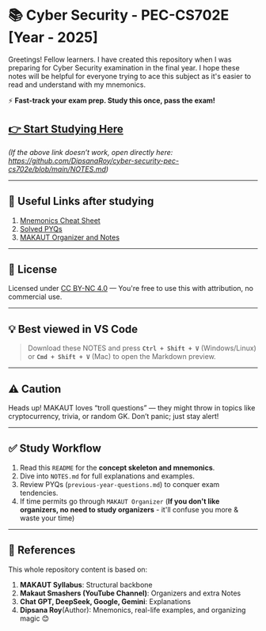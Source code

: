 # 📚 Cyber Security - PEC-CS702E [Year - 2025]

Greetings! Fellow learners. I have created this repository when I was preparing for Cyber Security examination in the final year. I hope these notes will be helpful for everyone trying to ace this subject as it's easier to read and understand with my mnemonics.

⚡ **Fast-track your exam prep. Study this once, pass the exam!**

## [👉 Start Studying Here](NOTES.md)

*(If the above link doesn’t work, open directly here:  
<https://github.com/DipsanaRoy/cyber-security-pec-cs702e/blob/main/NOTES.md>)*

---

## 📌 Useful Links after studying

1. [Mnemonics Cheat Sheet](https://github.com/DipsanaRoy/cyber-security-pec-cs702e/blob/main/mnemonics-cheat-sheet.md)
2. [Solved PYQs](https://github.com/DipsanaRoy/cyber-security-pec-cs702e/blob/main/previous-year-questions.md)
3. [MAKAUT Organizer and Notes](https://drive.google.com/drive/folders/1_1e380rp6P3uYyEv8RXrzyp0QrSumpmt)

---

## 📝 License

Licensed under [CC BY-NC 4.0](https://creativecommons.org/licenses/by-nc/4.0/) — You're free to use this with attribution, no commercial use.

---

## 💡 Best viewed in **VS Code**
>
> Download these NOTES and press **`Ctrl + Shift + V`** (Windows/Linux) or **`Cmd + Shift + V`** (Mac) to open the Markdown preview.

---

## ⚠️ Caution  

Heads up! MAKAUT loves “troll questions” — they might throw in topics like cryptocurrency, trivia, or random GK. Don’t panic; just stay alert!

---

## ✅ Study Workflow

1. Read this `README` for the **concept skeleton and mnemonics**.
2. Dive into `NOTES.md` for full explanations and examples.
3. Review PYQs (`previous-year-questions.md`) to conquer exam tendencies.
4. If time permits go through `MAKAUT Organizer` (**If you don't like organizers, no need to study organizers** - it'll confuse you more & waste your time)

---

## 📌 References

This whole repository content is based on:

1. **MAKAUT Syllabus**: Structural backbone  
2. **Makaut Smashers (YouTube Channel)**: Organizers and extra Notes
3. **Chat GPT, DeepSeek, Google, Gemini**: Explanations
4. **Dipsana Roy**(Author): Mnemonics, real-life examples, and organizing magic 😊
